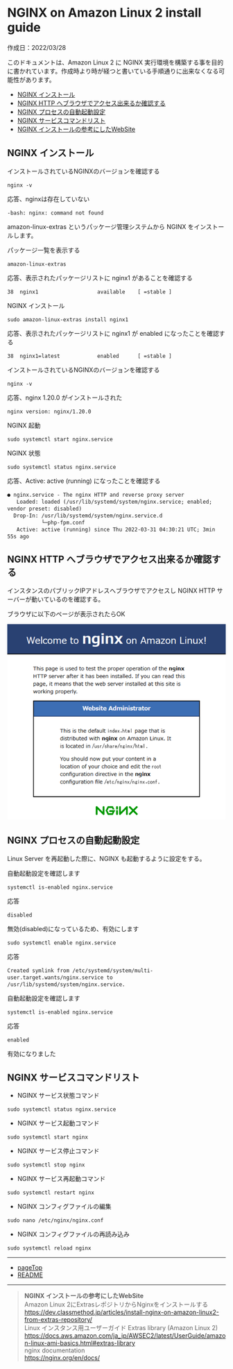 # <a name="pageTop"></a>NGINX on Amazon Linux 2 install guide

作成日：2022/03/28<br>

このドキュメントは、Amazon Linux 2 に NGINX 実行環境を構築する事を目的に書かれています。作成時より時が経つと書いている手順通りに出来なくなる可能性があります。

+ [NGINX インストール](#install_nginx)
+ [NGINX HTTP へブラウザでアクセス出来るか確認する](#welcome_nginx)
+ [NGINX プロセスの自動起動設定](#enabled_nginx_service)
+ [NGINX サービスコマンドリスト](#status_nginx_service)
+ [NGINX インストールの参考にしたWebSite](#reference_website_nginx)

## <a name="install_nginx"></a>NGINX インストール

インストールされているNGINXのバージョンを確認する
```
nginx -v
```

応答、nginxは存在していない
```
-bash: nginx: command not found
```

amazon-linux-extras というパッケージ管理システムから NGINX をインストールします。

パッケージ一覧を表示する
```
amazon-linux-extras
```

応答、表示されたパッケージリストに nginx1 があることを確認する
```
38  nginx1                   available    [ =stable ]
```

NGINX インストール
```
sudo amazon-linux-extras install nginx1
``` 

応答、表示されたパッケージリストに nginx1 が enabled になったことを確認する
```
38  nginx1=latest            enabled      [ =stable ]
```

インストールされているNGINXのバージョンを確認する
```
nginx -v
```

応答、nginx 1.20.0 がインストールされた
```
nginx version: nginx/1.20.0
```

NGINX 起動
```
sudo systemctl start nginx.service
```

NGINX 状態

```
sudo systemctl status nginx.service
```

応答、Active: active (running) になったことを確認する
```
● nginx.service - The nginx HTTP and reverse proxy server
   Loaded: loaded (/usr/lib/systemd/system/nginx.service; enabled; vendor preset: disabled)
  Drop-In: /usr/lib/systemd/system/nginx.service.d
           └─php-fpm.conf
   Active: active (running) since Thu 2022-03-31 04:30:21 UTC; 3min 55s ago
```


## <a name="welcome_nginx"></a>NGINX HTTP へブラウザでアクセス出来るか確認する


インスタンスのパブリックIPアドレスへブラウザでアクセスし NGINX HTTP サーバーが動いているのを確認する。

ブラウザに以下のページが表示されたらOK

![Welcome to nginx on Amazon Linux!](images/Welcome-to-nginx-on-Amazon-Linux.png)


## <a name="enabled_nginx_service"></a>NGINX プロセスの自動起動設定
Linux Server を再起動した際に、NGINX も起動するように設定をする。

自動起動設定を確認します

```
systemctl is-enabled nginx.service
```

応答

```
disabled
```

無効(disabled)になっているため、有効にします

```
sudo systemctl enable nginx.service
```

応答

```
Created symlink from /etc/systemd/system/multi-user.target.wants/nginx.service to /usr/lib/systemd/system/nginx.service. 
```

自動起動設定を確認します
```
systemctl is-enabled nginx.service
```

応答
```
enabled
```

有効になりました

## <a name="status_nginx_service"></a>NGINX サービスコマンドリスト

+ NGINX サービス状態コマンド
```
sudo systemctl status nginx.service
```

+ NGINX サービス起動コマンド

```
sudo systemctl start nginx
```

+ NGINX サービス停止コマンド

```
sudo systemctl stop nginx
```

+ NGINX サービス再起動コマンド

```
sudo systemctl restart nginx
```

+ NGINX コンフィグファイルの編集

```
sudo nano /etc/nginx/nginx.conf
```

+ NGINX コンフィグファイルの再読み込み
```
sudo systemctl reload nginx
```

***
+ [pageTop](#pageTop)
+ [README](README.md)
***
> <a name="reference_website_nginx"></a> **NGINX インストールの参考にしたWebSite** <br>
Amazon Linux 2にExtrasレポジトリからNginxをインストールする<br>
https://dev.classmethod.jp/articles/install-nginx-on-amazon-linux2-from-extras-repository/<br>
Linux インスタンス用ユーザーガイド Extras library (Amazon Linux 2)<br>
https://docs.aws.amazon.com/ja_jp/AWSEC2/latest/UserGuide/amazon-linux-ami-basics.html#extras-library<br>
nginx documentation<br>
https://nginx.org/en/docs/

